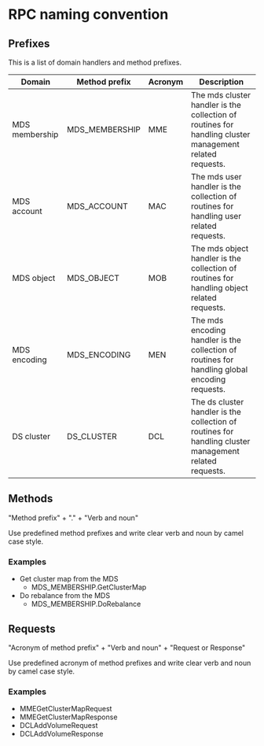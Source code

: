 # RPC naming convention

## Prefixes

This is a list of domain handlers and method prefixes.

| Domain         | Method prefix  | Acronym | Description                                                                 |
| -------------- | -------------- | ------- | --------------------------------------------------------------------------- |
| MDS membership | MDS_MEMBERSHIP | MME     | The mds cluster handler is the collection of routines for handling cluster management related requests. |
| MDS account    | MDS_ACCOUNT    | MAC     | The mds user handler is the collection of routines for handling user related requests. |
| MDS object     | MDS_OBJECT     | MOB     | The mds object handler is the collection of routines for handling object related requests. |
| MDS encoding   | MDS_ENCODING   | MEN     | The mds encoding handler is the collection of routines for handling global encoding requests. |
| DS cluster     | DS_CLUSTER     | DCL     | The ds cluster handler is the collection of routines for handling cluster management related requests. |

## Methods

"Method prefix" + "." + "Verb and noun"

Use predefined method prefixes and write clear verb and noun by camel case style.

### Examples 

* Get cluster map from the MDS
  * MDS_MEMBERSHIP.GetClusterMap
* Do rebalance from the MDS
  * MDS_MEMBERSHIP.DoRebalance

## Requests

"Acronym of method prefix" + "Verb and noun" + "Request or Response"

Use predefined acronym of method prefixes and write clear verb and noun by camel case style.

### Examples

* MMEGetClusterMapRequest
* MMEGetClusterMapResponse
* DCLAddVolumeRequest
* DCLAddVolumeResponse

